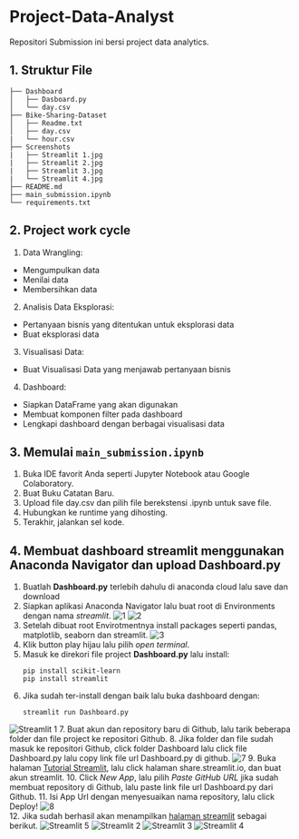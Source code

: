 # Project-Data-Analyst

Repositori Submission ini bersi project data analytics.

## 1. Struktur File
```
├── Dashboard
│   ├── Dasboard.py
│   └── day.csv
├── Bike-Sharing-Dataset
│   ├── Readme.txt
│   ├── day.csv
|   └── hour.csv
├── Screenshots
|   ├── Streamlit 1.jpg
|   ├── Streamlit 2.jpg
|   ├── Streamlit 3.jpg
|   └── Streamlit 4.jpg
├── README.md
├── main_submission.ipynb
└── requirements.txt
```

## 2. Project work cycle
1. Data Wrangling:
  - Mengumpulkan data
  - Menilai data
  - Membersihkan data
2. Analisis Data Eksplorasi:
  - Pertanyaan bisnis yang ditentukan untuk eksplorasi data
  - Buat eksplorasi data
3. Visualisasi Data:
  - Buat Visualisasi Data yang menjawab pertanyaan bisnis
4. Dashboard:
  - Siapkan DataFrame yang akan digunakan
  - Membuat komponen filter pada dashboard
  - Lengkapi dashboard dengan berbagai visualisasi data

## 3. Memulai `main_submission.ipynb`
1. Buka IDE favorit Anda seperti Jupyter Notebook atau Google Colaboratory.
2. Buat Buku Catatan Baru.
3. Upload file day.csv dan pilih file berekstensi .ipynb untuk save file.
4. Hubungkan ke runtime yang dihosting.
5. Terakhir, jalankan sel kode.

## 4. Membuat dashboard streamlit menggunakan Anaconda Navigator dan upload Dashboard.py

1. Buatlah **Dashboard.py** terlebih dahulu di anaconda cloud lalu save dan download
2. Siapkan aplikasi Anaconda Navigator lalu buat root di Environments dengan nama _streamlit_.
![1](https://github.com/muhamzahf/Project-Data-Analyst/assets/70090797/99f0888d-ca0e-4aaa-b5c7-83c8c50cc2e9)
![2](https://github.com/muhamzahf/Project-Data-Analyst/assets/70090797/c810e536-c5f4-4328-92c7-9819beef7a5c)
3. Setelah dibuat root Envirotmentnya install packages seperti pandas, matplotlib, seaborn dan streamlit.
![3](https://github.com/muhamzahf/Project-Data-Analyst/assets/70090797/18f8c9f4-57d2-45b5-88a9-7dd652fdbcff)
4. Klik button play hijau lalu pilih _open terminal_.
5. Masuk ke direkori file project **Dashboard.py** lalu install:
    ```
    pip install scikit-learn
    pip install streamlit
    ```
6. Jika sudah ter-install dengan baik lalu buka dashboard dengan:
   ```
   streamlit run Dashboard.py
   ```
![Streamlit 1](https://github.com/muhamzahf/Project-Data-Analyst/assets/70090797/cc00843e-a15a-46f9-b2f8-d4bed750f2b2)
7. Buat akun dan repository baru di Github, lalu tarik beberapa folder dan file project ke repositori Github.
8. Jika folder dan file sudah masuk ke repositori Github, click folder Dashboard lalu click file Dashboard.py lalu copy link file url Dashboard.py di github.
![7](https://github.com/muhamzahf/Project-Data-Analyst/assets/70090797/f5f5b4f4-b4ed-44d6-95de-9c961240c905)
9. Buka halaman [Tutorial Streamlit](https://docs.streamlit.io/knowledge-base/tutorials/deploy), lalu click halaman share.streamlit.io, dan buat akun streamlit.
10. Click _New App_, lalu pilih _Paste GitHub URL_ jika sudah membuat repository di Github, lalu paste link file url Dashboard.py dari Github.
11. Isi App Url dengan menyesuaikan nama repository, lalu click Deploy!
![8](https://github.com/muhamzahf/Project-Data-Analyst/assets/70090797/18a23fe1-42cc-4f3c-aa20-24f41682b496)  
12. Jika sudah berhasil akan menampilkan [halaman streamlit](https://dashboardpy-muhamzah-project-data-analyst.streamlit.app/) sebagai berikut.
![Streamlit 5](https://github.com/muhamzahf/Project-Data-Analyst/assets/70090797/f3ded6c8-8cfc-49af-bc16-53bd4b9eca97)
![Streamlit 2](https://github.com/muhamzahf/Project-Data-Analyst/assets/70090797/302c8a8d-b2c8-468a-984b-66c0cdaebc99)
![Streamlit 3](https://github.com/muhamzahf/Project-Data-Analyst/assets/70090797/102978c3-0648-44c8-8119-669ca84b21a2)
![Streamlit 4](https://github.com/muhamzahf/Project-Data-Analyst/assets/70090797/2ab47583-1991-4ede-901a-fe242efe6e20)
    

